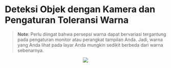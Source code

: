 # Deteksi Objek dengan Kamera dan Pengaturan Toleransi Warna

> **Note**: Perlu diingat bahwa persepsi warna dapat bervariasi tergantung pada pengaturan monitor atau perangkat tampilan Anda. Jadi, warna yang Anda lihat pada layar Anda mungkin sedikit berbeda dari warna sebenarnya.

<p align="center"><img src="https://raw.githubusercontent.com/catppuccin/catppuccin/main/assets/footers/gray0_ctp_on_line.svg?sanitize=true" /></p>
